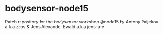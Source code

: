 # bodysensor-node15
Patch repository for the _bodysensor_ workshop @node15
by Antony Raijekov a.k.a zeos & Jens Alexander Ewald a.k.a jens-a-e
